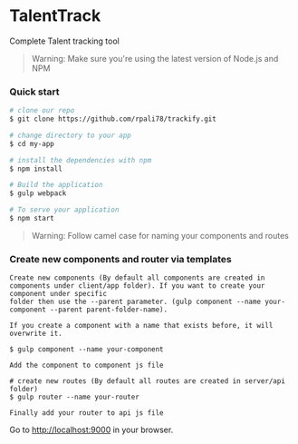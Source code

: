# TalentTrack

Complete Talent tracking tool

>Warning: Make sure you're using the latest version of Node.js and NPM

### Quick start

```bash
# clone our repo
$ git clone https://github.com/rpali78/trackify.git

# change directory to your app
$ cd my-app

# install the dependencies with npm
$ npm install

# Build the application
$ gulp webpack

# To serve your application
$ npm start
```

>Warning: Follow camel case for naming your components and routes

### Create new components and router via templates

```
Create new components (By default all components are created in components under client/app folder). If you want to create your component under specific
folder then use the --parent parameter. (gulp component --name your-component --parent parent-folder-name). 

If you create a component with a name that exists before, it will overwrite it.

$ gulp component --name your-component 

Add the component to component js file

# create new routes (By default all routes are created in server/api folder)
$ gulp router --name your-router

Finally add your router to api js file

```

Go to [http://localhost:9000](http://localhost:9000) in your browser.
